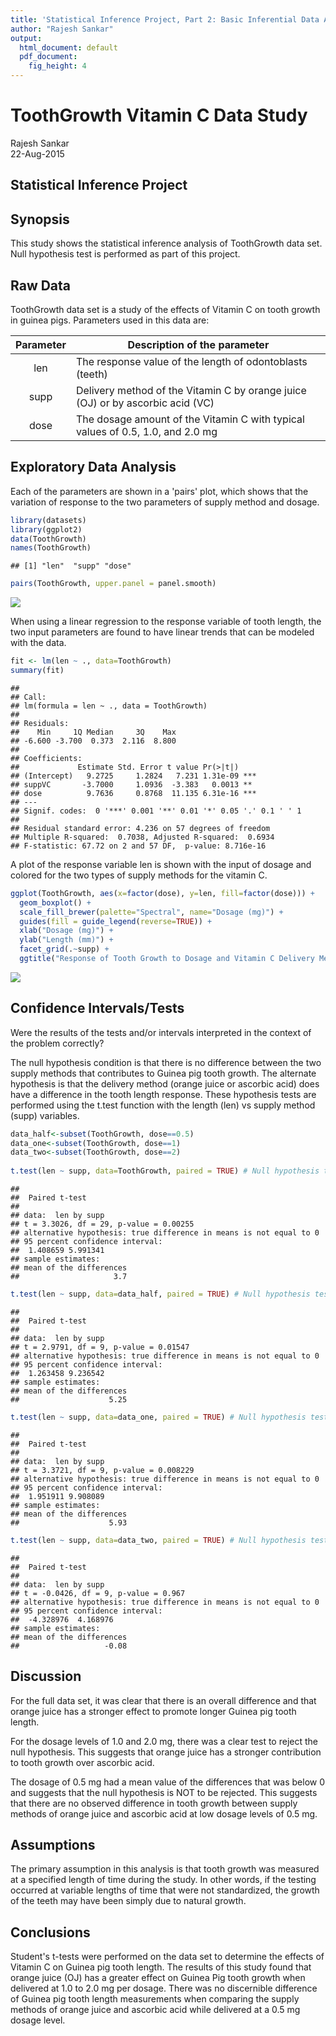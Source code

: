 ```yaml
---
title: 'Statistical Inference Project, Part 2: Basic Inferential Data Analysis'
author: "Rajesh Sankar"
output:
  html_document: default
  pdf_document:
    fig_height: 4
---
```




# ToothGrowth Vitamin C Data Study
Rajesh Sankar  
22-Aug-2015
## Statistical Inference Project

## Synopsis
This study shows the statistical inference analysis of ToothGrowth data set. Null hypothesis test is performed as part of this project.

## Raw Data
ToothGrowth data set is a study of the effects of Vitamin C on tooth growth in guinea pigs.  Parameters used in this data are:

| Parameter | Description of the parameter |
|:---------:|------------------------------|
| len       | The response value of the length of odontoblasts (teeth) |
| supp      | Delivery method of the Vitamin C by orange juice (OJ) or by ascorbic acid (VC) |
| dose      | The dosage amount of the Vitamin C with typical values of 0.5, 1.0, and 2.0 mg |

## Exploratory Data Analysis
Each of the parameters are shown in a 'pairs' plot, which shows that the variation of response to the two parameters of supply method and dosage.  

```r
library(datasets)
library(ggplot2)
data(ToothGrowth)
names(ToothGrowth)
```

```
## [1] "len"  "supp" "dose"
```

```r
pairs(ToothGrowth, upper.panel = panel.smooth)
```

![](files/ToothGrowth1.png) 

When using a linear regression to the response variable of tooth length, the two input parameters are found to have linear trends that can be modeled with the data.

```r
fit <- lm(len ~ ., data=ToothGrowth)
summary(fit)
```

```
## 
## Call:
## lm(formula = len ~ ., data = ToothGrowth)
## 
## Residuals:
##    Min     1Q Median     3Q    Max 
## -6.600 -3.700  0.373  2.116  8.800 
## 
## Coefficients:
##             Estimate Std. Error t value Pr(>|t|)    
## (Intercept)   9.2725     1.2824   7.231 1.31e-09 ***
## suppVC       -3.7000     1.0936  -3.383   0.0013 ** 
## dose          9.7636     0.8768  11.135 6.31e-16 ***
## ---
## Signif. codes:  0 '***' 0.001 '**' 0.01 '*' 0.05 '.' 0.1 ' ' 1
## 
## Residual standard error: 4.236 on 57 degrees of freedom
## Multiple R-squared:  0.7038,	Adjusted R-squared:  0.6934 
## F-statistic: 67.72 on 2 and 57 DF,  p-value: 8.716e-16
```

A plot of the response variable len is shown with the input of dosage and colored for the two types of supply methods for the vitamin C.  


```r
ggplot(ToothGrowth, aes(x=factor(dose), y=len, fill=factor(dose))) + 
  geom_boxplot() + 
  scale_fill_brewer(palette="Spectral", name="Dosage (mg)") +
  guides(fill = guide_legend(reverse=TRUE)) +
  xlab("Dosage (mg)") +
  ylab("Length (mm)") +
  facet_grid(.~supp) + 
  ggtitle("Response of Tooth Growth to Dosage and Vitamin C Delivery Method")
```

![](files/ToothGrowth2.png) 

## Confidence Intervals/Tests
Were the results of the tests and/or intervals interpreted in the context of the problem correctly? 

The null hypothesis condition is that there is no difference between the two supply methods that contributes to Guinea pig tooth growth.  The alternate hypothesis is that the delivery method (orange juice or ascorbic acid) does have a difference in the tooth length response.  These hypothesis tests are performed using the t.test function with the length (len) vs supply method (supp) variables.


```r
data_half<-subset(ToothGrowth, dose==0.5)
data_one<-subset(ToothGrowth, dose==1)
data_two<-subset(ToothGrowth, dose==2)
                
t.test(len ~ supp, data=ToothGrowth, paired = TRUE) # Null hypothesis test for entire data set
```

```
## 
## 	Paired t-test
## 
## data:  len by supp
## t = 3.3026, df = 29, p-value = 0.00255
## alternative hypothesis: true difference in means is not equal to 0
## 95 percent confidence interval:
##  1.408659 5.991341
## sample estimates:
## mean of the differences 
##                     3.7
```

```r
t.test(len ~ supp, data=data_half, paired = TRUE) # Null hypothesis test for 0.5 mg dosage 
```

```
## 
## 	Paired t-test
## 
## data:  len by supp
## t = 2.9791, df = 9, p-value = 0.01547
## alternative hypothesis: true difference in means is not equal to 0
## 95 percent confidence interval:
##  1.263458 9.236542
## sample estimates:
## mean of the differences 
##                    5.25
```

```r
t.test(len ~ supp, data=data_one, paired = TRUE) # Null hypothesis test for 1.0 mg dosage
```

```
## 
## 	Paired t-test
## 
## data:  len by supp
## t = 3.3721, df = 9, p-value = 0.008229
## alternative hypothesis: true difference in means is not equal to 0
## 95 percent confidence interval:
##  1.951911 9.908089
## sample estimates:
## mean of the differences 
##                    5.93
```

```r
t.test(len ~ supp, data=data_two, paired = TRUE) # Null hypothesis test for 2.0 mg dosage
```

```
## 
## 	Paired t-test
## 
## data:  len by supp
## t = -0.0426, df = 9, p-value = 0.967
## alternative hypothesis: true difference in means is not equal to 0
## 95 percent confidence interval:
##  -4.328976  4.168976
## sample estimates:
## mean of the differences 
##                   -0.08
```

## Discussion
For the full data set, it was clear that there is an overall difference and that orange juice has a stronger effect to promote longer Guinea pig tooth length.  

For the dosage levels of 1.0 and 2.0 mg, there was a clear test to reject the null hypothesis.  This suggests that orange juice has a stronger contribution to tooth growth over ascorbic acid.  

The dosage of 0.5 mg had a mean value of the differences that was below 0 and suggests that the null hypothesis is NOT to be rejected.  This suggests that there are no observed difference in tooth growth between supply methods of orange juice and ascorbic acid at low dosage levels of 0.5 mg.

## Assumptions
The primary assumption in this analysis is that tooth growth was measured at a specified length of time during the study.  In other words, if the testing occurred at variable lengths of time that were not standardized, the growth of the teeth may have been simply due to natural growth.  

## Conclusions
Student's t-tests were performed on the data set to determine the effects of Vitamin C on Guinea pig tooth length.  The results of this study found that orange juice (OJ) has a greater effect on Guinea Pig tooth growth when delivered at 1.0 to 2.0 mg per dosage.  There was no discernible difference of Guinea pig tooth length measurements when comparing the supply methods of orange juice and ascorbic acid while delivered at a 0.5 mg dosage level.